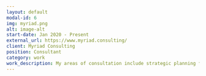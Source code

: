 ```yaml
---
layout: default
modal-id: 6
img: myriad.png
alt: image-alt
start-date: Jan 2020 - Present
external_url: https://www.myriad.consulting/
client: Myriad Consulting
position: Consultant
category: work
work_description: My areas of consultation include strategic planning for collection management, digitization, and preservation policy development and process improvement; Audiovisual preservation and reformatting projects; Documentation and training; Collections moves and change management; Digital Preservation; Tools and Technologies for Digital Asset Management and Access; Digital preservation systems and implementation, time-based media preservation.
---
```

